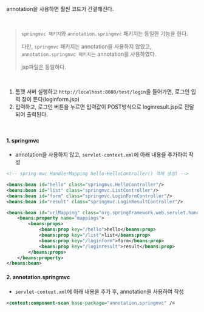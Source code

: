annotation을 사용하면 훨씬 코드가 간결해진다.

<br>

>
>`springmvc 패키지`와 `annotation.springmvc` 패키지는 동일한 기능을 한다. 
>
>다만, `springmvc` 패키지는 annotation을 사용하지 않았고, `annotation.springmvc 패키지`는 annotation을 사용하였다. 
>
>jsp파일은 동일하다.
>
<br>

1. 톰캣 서버 실행하고 `http://localhost:8080/test/login`을 들어가면, 로그인 입력 창이 뜬다(loginform.jsp) 
2. 입력하고, 로그인 버튼을 누르면 입력값이 POST방식으로 loginresult.jsp로 전달되어 출력된다.

<br>


#### 1. springmvc
- annotation을 사용하지 않고, `servlet-context.xml`에 아래 내용을 추가하여 작성
```xml
<!-- spring mvc HandlerMapping hello-HelloController() 객체 생성) -->

<beans:bean id="hello" class="springmvc.HelloController"/>
<beans:bean id="list" class="springmvc.ListController"/>
<beans:bean id="form" class="springmvc.LoginFormController"/>
<beans:bean id="result" class="springmvc.LoginResultController"/>

<beans:bean id="urlMapping" class="org.springframework.web.servlet.handler.SimpleUrlHandlerMapping">
	<beans:property name="mappings">
		<beans:props>
			<beans:prop key="/hello">hello</beans:prop>
			<beans:prop key="/list">list</beans:prop>
			<beans:prop key="/loginform">form</beans:prop>
			<beans:prop key="/loginresult">result</beans:prop>
		</beans:props>
	</beans:property>
</beans:bean>
```

#### 2. annotation.springmvc
- `servlet-context.xml`에 아래 내용을 추가 후, annotation을 사용하여 작성
```xml
<context:component-scan base-package="annotation.springmvc" />
```

